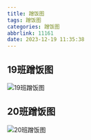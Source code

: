```yaml
---
title: 蹭饭图
tags: 蹭饭图
categories: 蹭饭图
abbrlink: 11161
date: 2023-12-19 11:35:38
---
```


## 19班蹭饭图

![19班蹭饭图](19蹭饭图.png)





## 20班蹭饭图

![20班蹭饭图](20蹭饭图.png)
